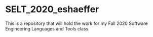 # SELT_2020_eshaeffer

This is a repository that will hold the work for my Fall 2020 Software Engineering Languages and Tools class.
